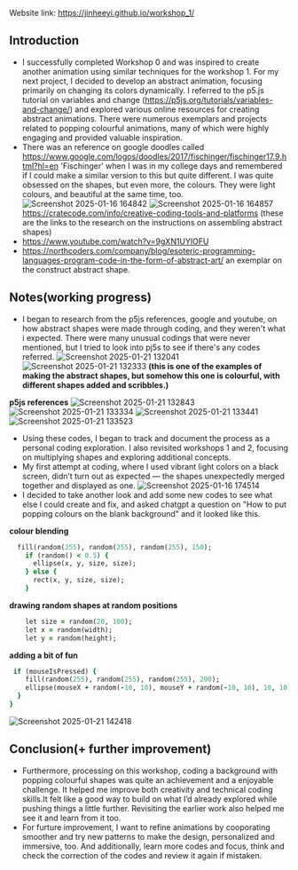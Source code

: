 Website link: https://jinheeyi.github.io/workshop_1/

## Introduction

- I successfully completed Workshop 0 and was inspired to create another animation using similar techniques for the workshop 1. For my next project, I decided to develop an abstract animation, focusing primarily on changing its colors dynamically. I referred to the p5.js tutorial on variables and change (https://p5js.org/tutorials/variables-and-change/) and explored various online resources for creating abstract animations. There were numerous exemplars and projects related to popping colourful animations, many of which were highly engaging and provided valuable inspiration.
- There was an reference on google doodles called https://www.google.com/logos/doodles/2017/fischinger/fischinger17.9.html?hl=en 'Fischinger' when I was in my college days and remembered if I could make a similar version to this but quite different. I was quite obsessed on the shapes, but even more, the colours. They were light colours, and beautiful at the same time, too.  
![Screenshot 2025-01-16 164842](https://github.com/user-attachments/assets/21a01a77-4ee1-44fd-a4fa-cc907f1ffecf)
![Screenshot 2025-01-16 164857](https://github.com/user-attachments/assets/b8923388-b9ce-4994-b9b9-c158b87c5ba5)
https://cratecode.com/info/creative-coding-tools-and-platforms
(these are the links to the research on the instructions on assembling abstract shapes)
- https://www.youtube.com/watch?v=9gXN1UYlOFU
- https://northcoders.com/company/blog/esoteric-programming-languages-program-code-in-the-form-of-abstract-art/ an exemplar on the construct abstract shape.

## Notes(working progress)
- I began to research from the p5js references, google and youtube, on how abstract shapes were made through coding, and they weren't what i expected. There were many unusual codings that were never mentioned, but I tried to look into pj5s to see if there's any codes referred. 
![Screenshot 2025-01-21 132041](https://github.com/user-attachments/assets/5ee0ed73-aace-439b-8712-41cc96b68d31)
![Screenshot 2025-01-21 132333](https://github.com/user-attachments/assets/c8272035-93fe-4c4d-bc29-2dbed688d6cd)
**(this is one of the examples of making the abstract shapes, but somehow this one is colourful, with different shapes added and scribbles.)**

**p5js references**
![Screenshot 2025-01-21 132843](https://github.com/user-attachments/assets/ed18f992-c038-4a5f-9698-0105004d13d0)
![Screenshot 2025-01-21 133334](https://github.com/user-attachments/assets/338a6688-818e-493a-81f3-f59dde32d432)
![Screenshot 2025-01-21 133441](https://github.com/user-attachments/assets/0071c1c5-30e0-4dee-9fbf-e72b0d92f6bb)
![Screenshot 2025-01-21 133523](https://github.com/user-attachments/assets/ba6c9cce-0fce-4588-ba88-4109b97570f3)
- Using these codes, I began to track and document the process as a personal coding exploration. I also revisited workshops 1 and 2, focusing on multiplying shapes and exploring additional concepts.
- My first attempt at coding, where I used vibrant light colors on a black screen, didn’t turn out as expected — the shapes unexpectedly merged together and displayed as one.
![Screenshot 2025-01-16 174514](https://github.com/user-attachments/assets/9a2ff89a-a41a-4634-a80b-0baf037729a1)
- I decided to take another look and add some new codes to see what else I could create and fix, and asked chatgpt a question on "How to put popping colours on the blank background" and it looked like this.

**colour blending**
```ruby
  fill(random(255), random(255), random(255), 150); 
    if (random() < 0.5) {
      ellipse(x, y, size, size);
    } else {
      rect(x, y, size, size); 
    }
```
**drawing random shapes at random positions**
```ruby
    let size = random(20, 100);
    let x = random(width);
    let y = random(height);
```
**adding a bit of fun**
```ruby
 if (mouseIsPressed) {
    fill(random(255), random(255), random(255), 200);
    ellipse(mouseX + random(-10, 10), mouseY + random(-10, 10), 10, 10);
  }
}
```
![Screenshot 2025-01-21 142418](https://github.com/user-attachments/assets/032fa165-d140-4f30-b2d5-e56dd7b52b75)

## Conclusion(+ further improvement)
- Furthermore, processing on this workshop, coding a background with popping colourful shapes was quite an achievement and a enjoyable challenge. It helped me improve both creativity and technical coding skills.It felt like a good way to build on what I’d already explored while pushing things a little further. Revisiting the earlier work also helped me see it and learn from it too. 
- For furture improvement, I want to refine animations by cooporating smoother and try new patterns to make the design, personalized and immersive, too. And additionally, learn more codes and focus, think and check the correction of the codes and review it again if mistaken. 
